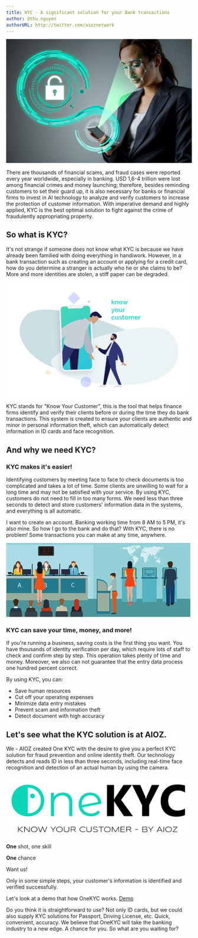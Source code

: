 ```yaml
---
title: KYC - A significant solution for your Bank transactions
author: @thu.nguyen
authorURL: http://twitter.com/aioznetwork
---
```

![](assets/2021-04-02-aioz-kyc/facial_recognition.jpeg)
<!--truncate-->

There are thousands of financial scams, and fraud cases were reported every year worldwide, especially in banking. USD 1,6-4 trillion were lost among financial crimes and money launching; therefore, besides reminding customers to set their guard up, it is also necessary for banks or financial firms to invest in AI technology to analyze and verify customers to increase the protection of customer information. With imperative demand and highly applied, KYC is the best optimal solution to fight against the crime of fraudulently appropriating property.

## So what is KYC?

It's not strange if someone does not know what KYC is because we have already been familied with doing everything in handiwork. However, in a bank transaction such as creating an account or applying for a credit card, how do you determine a stranger is actually who he or she claims to be? More and more identities are stolen, a stiff paper can be degraded.

![assets/2021-04-02-aioz-kyc/Untitled.png](assets/2021-04-02-aioz-kyc/Untitled.png)

KYC stands for "Know Your Customer", this is the tool that helps finance firms identify and verify their clients before or during the time they do bank transactions. This system is created to ensure your clients are authentic and minor in personal information theft, which can automatically detect information in ID cards and face recognition.

## And why we need KYC?

### KYC makes it's easier!

Identifying customers by meeting face to face to check documents is too complicated and takes a lot of time. Some clients are unwilling to wait for a long time and may not be satisfied with your service. By using KYC, customers do not need to fill in too many forms. We need less than three seconds to detect and store customers' information data in the systems, and everything is all automatic.

I want to create an account. Banking working time from 8 AM to 5 PM, it's also mine. So how I go to the bank and do that? With KYC, there is no problem! Some transactions you can make at any time, anywhere.

![assets/2021-04-02-aioz-kyc/Untitled%201.png](assets/2021-04-02-aioz-kyc/Untitled%201.png)

### KYC can save your time, money, and more!

If you're running a business, saving costs is the first thing you want. You have thousands of identity verification per day, which require lots of staff to check and confirm step by step. This operation takes plenty of time and money. Moreover, we also can not guarantee that the entry data process one hundred percent correct.

By using KYC, you can:

- Save human resources
- Cut off your operating expenses
- Minimize data entry mistakes
- Prevent scam and information theft
- Detect document with high accuracy

## Let's see what the KYC solution is at AIOZ.

We - AIOZ created One KYC with the desire to give you a perfect KYC solution for fraud prevention and online identity theft. Our technology detects and reads ID in less than three seconds, including real-time face recognition and detection of an actual human by using the camera.

![assets/2021-04-02-aioz-kyc/Untitled%202.png](assets/2021-04-02-aioz-kyc/Untitled%202.png)

**One** shot, one skill

**One** chance

Want us!

Only in some simple steps, your customer's information is identified and verified successfully.

Let's look at a demo that how OneKYC works. [Demo](assets/2021-04-02-aioz-kyc/My_Video1.mp4)

Do you think it is straightforward to use?
Not only ID cards, but we could also supply KYC solutions for Passport, Driving License, etc.
Quick, convenient, accuracy. We believe that OneKYC will take the banking industry to a new edge.
A chance for you. So what are you waiting for?
